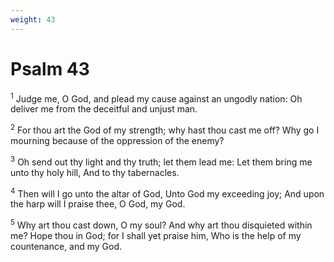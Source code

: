 ```yaml
---
weight: 43
---
```


# Psalm 43

<sup>1</sup> Judge me, O God, and plead my cause against an ungodly nation: Oh deliver me from the deceitful and unjust man. 

<sup>2</sup> For thou art the God of my strength; why hast thou cast me off? Why go I mourning because of the oppression of the enemy? 

<sup>3</sup> Oh send out thy light and thy truth; let them lead me: Let them bring me unto thy holy hill, And to thy tabernacles. 

<sup>4</sup> Then will I go unto the altar of God, Unto God my exceeding joy; And upon the harp will I praise thee, O God, my God. 

<sup>5</sup> Why art thou cast down, O my soul? And why art thou disquieted within me? Hope thou in God; for I shall yet praise him, Who is the help of my countenance, and my God. 


